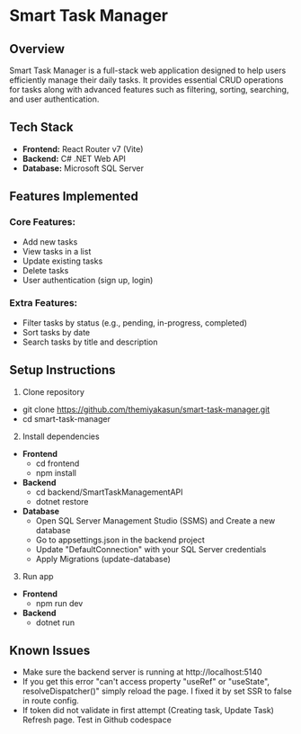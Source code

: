 # Smart Task Manager

## Overview 
Smart Task Manager is a full-stack web application designed to help users efficiently manage their daily tasks. It provides essential CRUD operations for tasks along with advanced features such as filtering, sorting, searching, and user authentication.

## Tech Stack 
- **Frontend:**  React Router v7 (Vite) 
- **Backend:** C# .NET Web API  
- **Database:** Microsoft SQL Server 

## Features Implemented
### Core Features:
- Add new tasks
- View tasks in a list
- Update existing tasks
- Delete tasks
- User authentication (sign up, login)

### Extra Features:
- Filter tasks by status (e.g., pending, in-progress, completed)
- Sort tasks by date
- Search tasks by title and description

## Setup Instructions
1. Clone repository
- git clone https://github.com/themiyakasun/smart-task-manager.git
- cd smart-task-manager
2. Install dependencies
- **Frontend**
  - cd frontend
  - npm install
- **Backend**
  - cd backend/SmartTaskManagementAPI
  - dotnet restore
- **Database**
  - Open SQL Server Management Studio (SSMS) and Create a new database
  - Go to appsettings.json in the backend project
  - Update "DefaultConnection" with your SQL Server credentials
  - Apply Migrations (update-database)
3. Run app
- **Frontend**
  - npm run dev
- **Backend**
  - dotnet run

## Known Issues 
- Make sure the backend server is running at http://localhost:5140
- If you get this error "can't access property "useRef" or "useState", resolveDispatcher()" simply reload the page. I fixed it by set SSR to false in route config.
- If token did not validate in first attempt (Creating task, Update Task) Refresh page. Test in Github codespace 

     
